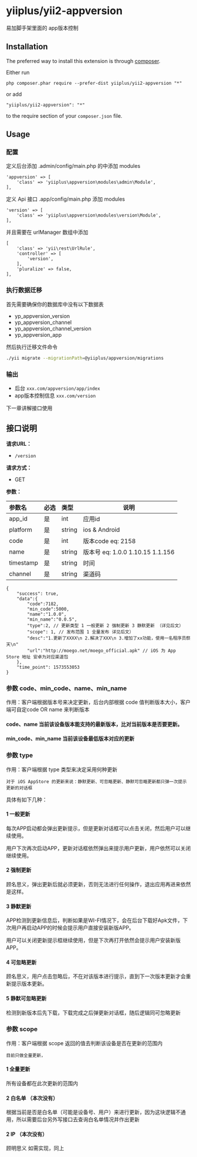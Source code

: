 yiiplus/yii2-appversion
=======================
易加脚手架里面的 app版本控制

Installation
------------

The preferred way to install this extension is through [composer](http://getcomposer.org/download/).

Either run

```
php composer.phar require --prefer-dist yiiplus/yii2-appversion "*"
```

or add

```
"yiiplus/yii2-appversion": "*"
```

to the require section of your `composer.json` file.


Usage
-----
### 配置
定义后台添加 .admin/config/main.php 的中添加 modules
```$xslt
'appversion' => [
    'class' => 'yiiplus\appversion\modules\admin\Module',
],
````
定义 Api 接口 .app/config/main.php 添加 modules
```$xslt
'version' => [
    'class' => 'yiiplus\appversion\modules\version\Module',
],
````
并且需要在 urlManager 数组中添加
```$xslt
[
    'class' => 'yii\rest\UrlRule',
    'controller' => [
        'version',
    ],
    'pluralize' => false,
],
```

### 执行数据迁移
首先需要确保你的数据库中没有以下数据表
* yp_appversion_version
* yp_appversion_channel
* yp_appversion_channel_version
* yp_appversion_app

然后执行迁移文件命令
```bash
./yii migrate --migrationPath=@yiiplus/appversion/migrations
```

### 输出
* 后台 `xxx.com/appversion/app/index`
* app版本控制信息 `xxx.com/version`

下一章讲解接口使用

接口说明
-----

**请求URL：**
- `/version`

**请求方式：**
- GET

**参数：**

| 参数名       | 必选 | 类型   | 说明      |
| :----------- | :--- | :----- | --------- |
| app_id    | 是   | int | 应用id |
| platform | 是   | string | ios & Android |
| code | 是 | int | 版本code eq: 2158 |
| name | 是 | string | 版本号  eq: 1.0.0  1.10.15  1.1.156 |
| timestamp | 是 | string | 时间 |
| channel | 是 | string | 渠道码 |

```$xslt
{
    "success": true,
    "data":{
        "code":7182,
        "min_code":5000,
        "name":"1.0.0",
        "min_name":"0.0.5",
        "type":2, // 更新类型 1 一般更新 2 强制更新 3 静默更新 （详见后文）
        "scope": 1, // 发布范围 1 全量发布 详见后文）
        "desc":"1.更新了XXXX\n 2.解决了XXX\n 3.增加了xx功能，使用一名程序员祭天\n"
        "url":"http://moego.net/moego_official.apk" // iOS 为 App Store 地址 安卓为对应渠道包
    },
    "time_point": 1573553053
}
```
### 参数 code、min_code、name、min_name
作用：客户端根据版本号来决定更新，后台内部根据 code 值判断版本大小，客户端可自定code OR name 来判断版本
#### code、name 当前该设备版本能支持的最新版本，比对当前版本是否要更新。
#### min_code、min_name 当前该设备最低版本对应的更新

### 参数 type
作用：客户端根据 type 类型来决定采用何种更新
```
对于 iOS AppStore 的更新来说：静默更新、可忽略更新、静默可忽略更新都只弹一次提示更新的对话框
```

具体有如下几种：
#### 1 一般更新
每次APP启动都会弹出更新提示，但是更新对话框可以点击关闭，然后用户可以继续使用。

用户下次再次启动APP，更新对话框依然弹出来提示用户更新，用户依然可以关闭继续使用。
#### 2 强制更新
顾名思义，弹出更新后就必须更新，否则无法进行任何操作，退出应用再进来依然是这样。

#### 3 静默更新
APP检测到更新信息后，判断如果是WI-FI情况下，会在后台下载好Apk文件，下次用户再启动APP的时候会提示用户直接安装新版APP。

用户可以关闭更新提示框继续使用，但是下次再打开依然会提示用户安装新版APP。
#### 4 可忽略更新
顾名思义，用户点击忽略后，不在对该版本进行提示，直到下一次版本更新才会重新提示版本更新。

#### 5 静默可忽略更新
检测到新版本后先下载，下载完成之后弹更新对话框，随后逻辑同可忽略更新


### 参数 scope 
作用：客户端根据 scope 返回的值去判断该设备是否在更新的范围内
```
目前只做全量更新，
```
#### 1 全量更新
所有设备都在此次更新的范围内
#### 2 白名单 （本次没有）
根据当前是否是白名单（可能是设备号、用户）来进行更新，因为这块逻辑不通用，所以需要后台另外写接口去查询白名单情况并作出更新
#### 2 IP （本次没有）
顾明思义 如需实现，同上
